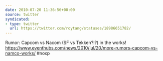 ```yaml
---
date: 2010-07-20 11:36:56+00:00
source: twitter
syndicated:
- type: twitter
  url: https://twitter.com/roytang/statuses/18986651782/
---
```


Rumor: Capcom vs Nacom (SF vs Tekken?!?) in the works! https://www.eventhubs.com/news/2010/jul/20/more-rumors-capcom-vs-namco-works/ #noxp